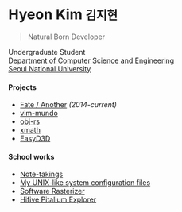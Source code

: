 Hyeon Kim <small>김지현</small>
========
> Natural Born Developer

Undergraduate Student <br>
[Department of Computer Science and Engineering](http://cse.snu.ac.kr/en) <br>
[Seoul National University](http://en.snu.ac.kr/)

#### Projects
- [Fate / Another](https://github.com/simnalamburt/fate) *(2014-current)*
- [vim-mundo](https://github.com/simnalamburt/vim-mundo)
- [obj-rs](https://github.com/simnalamburt/obj-rs)
- [xmath](https://github.com/simnalamburt/xmath)
- [EasyD3D](https://github.com/simnalamburt/EasyD3D)

#### School works
- [Note-takings](https://github.com/simnalamburt/snucse)
- [My UNIX-like system configuration files](https://github.com/simnalamburt/.dotfiles)
- [Software Rasterizer](https://github.com/simnalamburt/SoftwareRasterizer)
- [Hifive Pitalium Explorer](https://github.com/hifive-snu/hifive-test-explorer)
